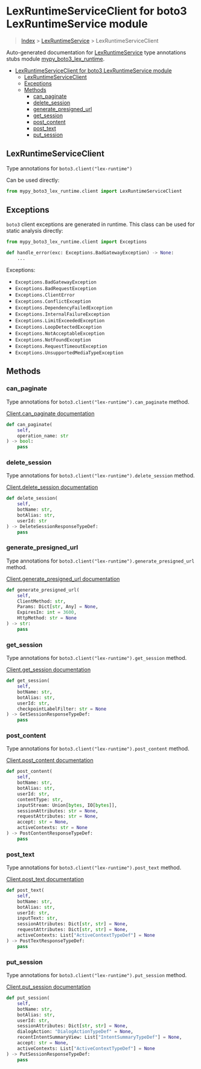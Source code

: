 # LexRuntimeServiceClient for boto3 LexRuntimeService module

> [Index](../index.md) > [LexRuntimeService](./index.md) > LexRuntimeServiceClient

Auto-generated documentation for [LexRuntimeService](https://boto3.amazonaws.com/v1/documentation/api/latest/reference/services/lex-runtime.html#LexRuntimeService)
type annotations stubs module [mypy_boto3_lex_runtime](https://pypi.org/project/mypy-boto3-lex-runtime/).

- [LexRuntimeServiceClient for boto3 LexRuntimeService module](#lexruntimeserviceclient-for-boto3-lexruntimeservice-module)
  - [LexRuntimeServiceClient](#lexruntimeserviceclient)
  - [Exceptions](#exceptions)
  - [Methods](#methods)
    - [can_paginate](#can_paginate)
    - [delete_session](#delete_session)
    - [generate_presigned_url](#generate_presigned_url)
    - [get_session](#get_session)
    - [post_content](#post_content)
    - [post_text](#post_text)
    - [put_session](#put_session)

## LexRuntimeServiceClient

Type annotations for `boto3.client("lex-runtime")`

Can be used directly:

```python
from mypy_boto3_lex_runtime.client import LexRuntimeServiceClient
```

## Exceptions


`boto3` client exceptions are generated in runtime. This class can be used for static analysis directly:

```python
from mypy_boto3_lex_runtime.client import Exceptions

def handle_error(exc: Exceptions.BadGatewayException) -> None:
    ...
```


Exceptions:

- `Exceptions.BadGatewayException`
- `Exceptions.BadRequestException`
- `Exceptions.ClientError`
- `Exceptions.ConflictException`
- `Exceptions.DependencyFailedException`
- `Exceptions.InternalFailureException`
- `Exceptions.LimitExceededException`
- `Exceptions.LoopDetectedException`
- `Exceptions.NotAcceptableException`
- `Exceptions.NotFoundException`
- `Exceptions.RequestTimeoutException`
- `Exceptions.UnsupportedMediaTypeException`


## Methods


### can_paginate

Type annotations for `boto3.client("lex-runtime").can_paginate` method.

[Client.can_paginate documentation](https://boto3.amazonaws.com/v1/documentation/api/latest/reference/services/lex-runtime.html#LexRuntimeService.Client.can_paginate)

```python
def can_paginate(
    self,
    operation_name: str
) -> bool:
    pass
```

### delete_session

Type annotations for `boto3.client("lex-runtime").delete_session` method.

[Client.delete_session documentation](https://boto3.amazonaws.com/v1/documentation/api/latest/reference/services/lex-runtime.html#LexRuntimeService.Client.delete_session)

```python
def delete_session(
    self,
    botName: str,
    botAlias: str,
    userId: str
) -> DeleteSessionResponseTypeDef:
    pass
```

### generate_presigned_url

Type annotations for `boto3.client("lex-runtime").generate_presigned_url` method.

[Client.generate_presigned_url documentation](https://boto3.amazonaws.com/v1/documentation/api/latest/reference/services/lex-runtime.html#LexRuntimeService.Client.generate_presigned_url)

```python
def generate_presigned_url(
    self,
    ClientMethod: str,
    Params: Dict[str, Any] = None,
    ExpiresIn: int = 3600,
    HttpMethod: str = None
) -> str:
    pass
```

### get_session

Type annotations for `boto3.client("lex-runtime").get_session` method.

[Client.get_session documentation](https://boto3.amazonaws.com/v1/documentation/api/latest/reference/services/lex-runtime.html#LexRuntimeService.Client.get_session)

```python
def get_session(
    self,
    botName: str,
    botAlias: str,
    userId: str,
    checkpointLabelFilter: str = None
) -> GetSessionResponseTypeDef:
    pass
```

### post_content

Type annotations for `boto3.client("lex-runtime").post_content` method.

[Client.post_content documentation](https://boto3.amazonaws.com/v1/documentation/api/latest/reference/services/lex-runtime.html#LexRuntimeService.Client.post_content)

```python
def post_content(
    self,
    botName: str,
    botAlias: str,
    userId: str,
    contentType: str,
    inputStream: Union[bytes, IO[bytes]],
    sessionAttributes: str = None,
    requestAttributes: str = None,
    accept: str = None,
    activeContexts: str = None
) -> PostContentResponseTypeDef:
    pass
```

### post_text

Type annotations for `boto3.client("lex-runtime").post_text` method.

[Client.post_text documentation](https://boto3.amazonaws.com/v1/documentation/api/latest/reference/services/lex-runtime.html#LexRuntimeService.Client.post_text)

```python
def post_text(
    self,
    botName: str,
    botAlias: str,
    userId: str,
    inputText: str,
    sessionAttributes: Dict[str, str] = None,
    requestAttributes: Dict[str, str] = None,
    activeContexts: List["ActiveContextTypeDef"] = None
) -> PostTextResponseTypeDef:
    pass
```

### put_session

Type annotations for `boto3.client("lex-runtime").put_session` method.

[Client.put_session documentation](https://boto3.amazonaws.com/v1/documentation/api/latest/reference/services/lex-runtime.html#LexRuntimeService.Client.put_session)

```python
def put_session(
    self,
    botName: str,
    botAlias: str,
    userId: str,
    sessionAttributes: Dict[str, str] = None,
    dialogAction: "DialogActionTypeDef" = None,
    recentIntentSummaryView: List["IntentSummaryTypeDef"] = None,
    accept: str = None,
    activeContexts: List["ActiveContextTypeDef"] = None
) -> PutSessionResponseTypeDef:
    pass
```



